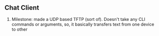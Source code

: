 ## Chat Client
1. Milestone: made a UDP based TFTP (sort of). Doesn't take any CLI commands or
   arguments, so, it basically transfers text from one device to other
